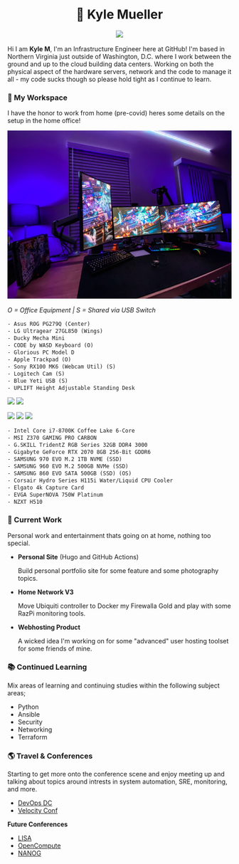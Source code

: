 <center>
<p align="center">

# 👋 Kyle Mueller 

</p>

![](https://media.giphy.com/media/fdOA43sHFE6Pu/giphy.gif)

</center>

Hi I am **Kyle M**, I'm an Infrastructure Engineer here at GitHub! I'm based in Northern Virginia just outside of Washington, D.C. where I work between the ground and up to the cloud building data centers. Working on both the physical aspect of the hardware servers, network and the code to manage it all - my code sucks though so please hold tight as I continue to learn. 

### 🧰 My Workspace 

I have the honor to work from home (pre-covid) heres some details on the setup in the home office! 

![](https://github.com/mkylemueller/mkylemueller/blob/master/resources/pictures/D23DCF47-32DC-4F49-A4AC-5027E8AC035F.JPEG)

_O = Office Equipment | S = Shared via USB Switch_
```
- Asus ROG PG279Q (Center)
- LG Ultragear 27GL850 (Wings)
- Ducky Mecha Mini
- CODE by WASD Keyboard (O)
- Glorious PC Model D
- Apple Trackpad (O)
- Sony RX100 MK6 (Webcam Util) (S)
- Logitech Cam (S)
- Blue Yeti USB (S)
- UPLIFT Height Adjustable Standing Desk
```

 ![](https://img.shields.io/badge/Apple-MacBook_Pro_2018-999999?style=for-the-badge&logo=apple&logoColor=white) 
 ![](https://img.shields.io/badge/Apple-MacBook_Pro_2019-999999?style=for-the-badge&logo=apple&logoColor=white)

![](https://img.shields.io/badge/Windows-Custom_PC-0078D6?style=for-the-badge&logo=windows&logoColor=white)
![](https://img.shields.io/badge/Intel-Core_i7_8700k-0071C5?style=for-the-badge&logo=intel&logoColor=white)
![](https://img.shields.io/badge/NVIDIA-RTX2080_Super-76B900?style=for-the-badge&logo=nvidia&logoColor=white)

```
- Intel Core i7-8700K Coffee Lake 6-Core
- MSI Z370 GAMING PRO CARBON
- G.SKILL TridentZ RGB Series 32GB DDR4 3000
- Gigabyte GeForce RTX 2070 8GB 256-Bit GDDR6
- SAMSUNG 970 EVO M.2 1TB NVME (SSD)
- SAMSUNG 960 EVO M.2 500GB NVMe (SSD)
- SAMSUNG 860 EVO SATA 500GB (SSD) (OS)
- Corsair Hydro Series H115i Water/Liquid CPU Cooler
- Elgato 4k Capture Card
- EVGA SuperNOVA 750W Platinum
- NZXT H510
```

### 🚧 Current Work

Personal work and entertainment thats going on at home, nothing too special. 

- **Personal Site** (Hugo and GitHub Actions)

    Build personal portfolio site for some feature and some photography topics.

- **Home Network V3**

    Move Ubiquiti controller to Docker my Firewalla Gold and play with some RazPi monitoring tools. 

- **Webhosting Product**

    A wicked idea I'm working on for some "advanced" user hosting toolset for some friends of mine. 

### 📚 Continued Learning

Mix areas of learning and continuing studies within the following subject areas; 

- Python
- Ansible
- Security
- Networking
- Terraform

### 🌎 Travel & Conferences

Starting to get more onto the conference scene and enjoy meeting up and talking about topics around intrests in system automation, SRE, monitoring, and more.

- [DevOps DC](https://www.meetup.com/DevOpsDC/)
- [Velocity Conf](https://conferences.oreilly.com/velocity/vl-ny.html)

**Future Conferences**

- [LISA](https://www.usenix.org/conferences/byname/5) 
- [OpenCompute](https://www.opencompute.org/events/upcoming-events)
- [NANOG](https://www.nanog.org/)



<!--
**mkylemueller/mkylemueller** is a ✨ _special_ ✨ repository because its `README.md` (this file) appears on your GitHub profile.

Here are some ideas to get you started:

- 🔭 I’m currently working on ...
- 🌱 I’m currently learning ...
- 👯 I’m looking to collaborate on ...
- 🤔 I’m looking for help with ...
- 💬 Ask me about ...
- 📫 How to reach me: ...
- 😄 Pronouns: ...
- ⚡ Fun fact: ...
-->
